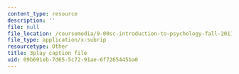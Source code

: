 ```yaml
---
content_type: resource
description: ''
file: null
file_location: /coursemedia/9-00sc-introduction-to-psychology-fall-2011/09b691eb7d655c7291ae6f7265445ba0_-cK1og4ElKE.vtt
file_type: application/x-subrip
resourcetype: Other
title: 3play caption file
uid: 09b691eb-7d65-5c72-91ae-6f7265445ba0
---
```

